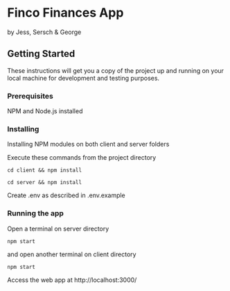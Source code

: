 # Finco Finances App

by Jess, Sersch & George

## Getting Started

These instructions will get you a copy of the project up and running on your local machine for development and testing purposes.

### Prerequisites

NPM and Node.js installed

### Installing

Installing NPM modules on both client and server folders

Execute these commands from the project directory

```
cd client && npm install
```

```
cd server && npm install
```
Create .env as described in .env.example

### Running the app

Open a terminal on server directory

```
npm start
```

and open another terminal on client directory

```
npm start
```

Access the web app at http://localhost:3000/
